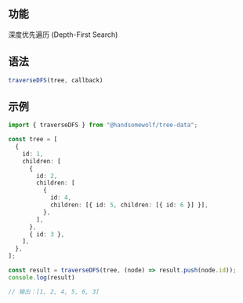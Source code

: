 ## 功能

深度优先遍历 (Depth-First Search)


## 语法

```TypeScript
traverseDFS(tree, callback)
```

## 示例

```TypeScript
import { traverseDFS } from "@handsomewolf/tree-data";

const tree = [
  {
    id: 1,
    children: [
      {
        id: 2,
        children: [
          {
            id: 4,
            children: [{ id: 5, children: [{ id: 6 }] }],
          },
        ],
      },
      { id: 3 },
    ],
  },
];

const result = traverseDFS(tree, (node) => result.push(node.id));
console.log(result)

// 输出：[1, 2, 4, 5, 6, 3]

```